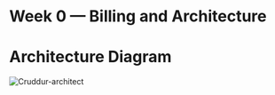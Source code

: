 # Week 0 — Billing and Architecture

# Architecture Diagram

![Cruddur-architect](https://user-images.githubusercontent.com/125145275/219830720-69e00ac4-1089-4f14-8307-f78bc1c983d5.jpeg)

